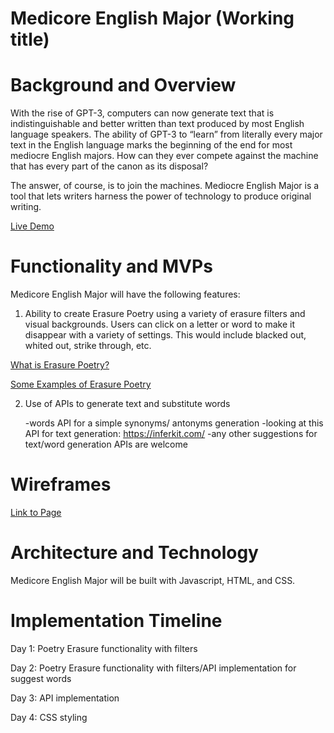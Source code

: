 # Medicore English Major (Working title) 

# Background and Overview

With the rise of GPT-3, computers can now generate text that is indistinguishable and better written than text produced by most English language speakers. The ability of GPT-3 to “learn” from literally every major text in the English language marks the beginning of the end for most mediocre English majors. How can they ever compete against the machine that has every part of the canon as its disposal?  

The answer, of course, is to join the machines. Mediocre English Major is a tool that lets writers harness the power of technology to produce original writing. 

[Live Demo](Link)

# Functionality and MVPs

Medicore English Major will have the following features: 

1) Ability to create Erasure Poetry using a variety of erasure filters and visual backgrounds. Users can click on a letter or word to make it disappear with a variety of settings. This would include blacked out, whited out, strike through, etc.

[What is Erasure Poetry?](https://newrepublic.com/article/145396/trump-era-boom-erasure-poetry)

[Some Examples of Erasure Poetry](https://trishhopkinson.com/2018/06/10/6-styles-of-erasure-poetry-guest-blog-post-by-erin-dorney/)


2) Use of APIs to generate text and substitute words 

    -words API for a simple synonyms/ antonyms generation
    -looking at this API for text generation: https://inferkit.com/
    -any other suggestions for text/word generation APIs are welcome 


# Wireframes 

[Link to Page](https://wireframe.cc/acQKql)

# Architecture and Technology

Medicore English Major will be built with Javascript, HTML, and CSS.
 
# Implementation Timeline 

Day 1: Poetry Erasure functionality with filters

Day 2: Poetry Erasure functionality with filters/API implementation for suggest words

Day 3: API implementation

Day 4: CSS styling



